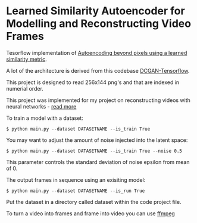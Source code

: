 Learned Similarity Autoencoder for Modelling and Reconstructing Video Frames
==============================

Tesorflow implementation of [Autoencoding beyond pixels using a learned similarity metric](http://arxiv.org/abs/1512.09300). 

A lot of the architecture is derived from this codebase [DCGAN-Tensorflow](https://github.com/carpedm20/DCGAN-tensorflow).

This project is designed to read 256x144 png's and that are indexed in numerial order.

This project was implemented for my project on reconstructing videos with neural networks - [read more](http://terencebroad.com/autoencodingbladerunner.html)


To train a model with a dataset:

    $ python main.py --dataset DATASETNAME --is_train True 

You may want to adjust the amount of noise injected into the latent space:

    $ python main.py --dataset DATASETNAME --is_train True --noise 0.5

This parameter controls the standard deviation of noise epsilon from mean of 0.

The output frames in sequence using an exisiting model:

    $ python main.py --dataset DATASETNAME --is_run True 

Put the dataset in a directory called dataset within the code project file.

To turn a video into frames and frame into video you can use [ffmpeg](https://ffmpeg.org/)


